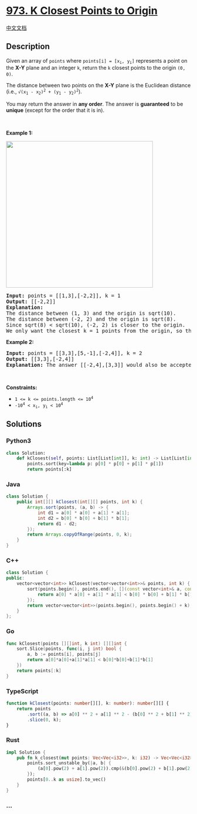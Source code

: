 # [973. K Closest Points to Origin](https://leetcode.com/problems/k-closest-points-to-origin)

[中文文档](/solution/0900-0999/0973.K%20Closest%20Points%20to%20Origin/README.md)

## Description

<p>Given an array of <code>points</code> where <code>points[i] = [x<sub>i</sub>, y<sub>i</sub>]</code> represents a point on the <strong>X-Y</strong> plane and an integer <code>k</code>, return the <code>k</code> closest points to the origin <code>(0, 0)</code>.</p>

<p>The distance between two points on the <strong>X-Y</strong> plane is the Euclidean distance (i.e., <code>&radic;(x<sub>1</sub> - x<sub>2</sub>)<sup>2</sup> + (y<sub>1</sub> - y<sub>2</sub>)<sup>2</sup></code>).</p>

<p>You may return the answer in <strong>any order</strong>. The answer is <strong>guaranteed</strong> to be <strong>unique</strong> (except for the order that it is in).</p>

<p>&nbsp;</p>
<p><strong class="example">Example 1:</strong></p>
<img alt="" src="https://fastly.jsdelivr.net/gh/doocs/leetcode@main/solution/0900-0999/0973.K%20Closest%20Points%20to%20Origin/images/closestplane1.jpg" style="width: 400px; height: 400px;" />
<pre>
<strong>Input:</strong> points = [[1,3],[-2,2]], k = 1
<strong>Output:</strong> [[-2,2]]
<strong>Explanation:</strong>
The distance between (1, 3) and the origin is sqrt(10).
The distance between (-2, 2) and the origin is sqrt(8).
Since sqrt(8) &lt; sqrt(10), (-2, 2) is closer to the origin.
We only want the closest k = 1 points from the origin, so the answer is just [[-2,2]].
</pre>

<p><strong class="example">Example 2:</strong></p>

<pre>
<strong>Input:</strong> points = [[3,3],[5,-1],[-2,4]], k = 2
<strong>Output:</strong> [[3,3],[-2,4]]
<strong>Explanation:</strong> The answer [[-2,4],[3,3]] would also be accepted.
</pre>

<p>&nbsp;</p>
<p><strong>Constraints:</strong></p>

<ul>
	<li><code>1 &lt;= k &lt;= points.length &lt;= 10<sup>4</sup></code></li>
	<li><code>-10<sup>4</sup> &lt; x<sub>i</sub>, y<sub>i</sub> &lt; 10<sup>4</sup></code></li>
</ul>

## Solutions

<!-- tabs:start -->

### **Python3**

```python
class Solution:
    def kClosest(self, points: List[List[int]], k: int) -> List[List[int]]:
        points.sort(key=lambda p: p[0] * p[0] + p[1] * p[1])
        return points[:k]
```

### **Java**

```java
class Solution {
    public int[][] kClosest(int[][] points, int k) {
        Arrays.sort(points, (a, b) -> {
            int d1 = a[0] * a[0] + a[1] * a[1];
            int d2 = b[0] * b[0] + b[1] * b[1];
            return d1 - d2;
        });
        return Arrays.copyOfRange(points, 0, k);
    }
}
```

### **C++**

```cpp
class Solution {
public:
    vector<vector<int>> kClosest(vector<vector<int>>& points, int k) {
        sort(points.begin(), points.end(), [](const vector<int>& a, const vector<int>& b) {
            return a[0] * a[0] + a[1] * a[1] < b[0] * b[0] + b[1] * b[1];
        });
        return vector<vector<int>>(points.begin(), points.begin() + k);
    }
};
```

### **Go**

```go
func kClosest(points [][]int, k int) [][]int {
	sort.Slice(points, func(i, j int) bool {
		a, b := points[i], points[j]
		return a[0]*a[0]+a[1]*a[1] < b[0]*b[0]+b[1]*b[1]
	})
	return points[:k]
}
```

### **TypeScript**

```ts
function kClosest(points: number[][], k: number): number[][] {
    return points
        .sort((a, b) => a[0] ** 2 + a[1] ** 2 - (b[0] ** 2 + b[1] ** 2))
        .slice(0, k);
}
```

### **Rust**

```rust
impl Solution {
    pub fn k_closest(mut points: Vec<Vec<i32>>, k: i32) -> Vec<Vec<i32>> {
        points.sort_unstable_by(|a, b| {
            (a[0].pow(2) + a[1].pow(2)).cmp(&(b[0].pow(2) + b[1].pow(2)))
        });
        points[0..k as usize].to_vec()
    }
}
```

### **...**

```

```

<!-- tabs:end -->
